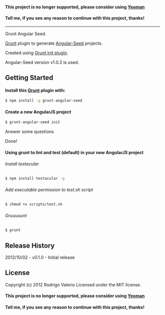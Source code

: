 #### This project is no longer supported, please consider using [Yeoman](http://yeoman.io)
#### Tell me, if you see any reason to continue with this project, thanks! 
***

Grunt Angular Seed.

[Grunt](https://github.com/cowboy/grunt) plugin to generate [Angular-Seed](https://github.com/angular/angular-seed) projects.

Created using [Grunt init plugin](https://npmjs.org/package/grunt-init-plugin).

Angular-Seed version v1.0.2 is used.

## Getting Started ##

#### Install this [Grunt](https://github.com/cowboy/grunt) plugin with: ####
``` bash
$ npm install -g grunt-angular-seed
```

#### Create a new AngularJS project  ####
``` bash
$ grunt-angular-seed init
```
Answer some questions

Done!


#### Using grunt to lint and test (default) in your new AngularJS project ####

###### Install testacular ######
``` bash
$ npm install testacular -g
```

###### Add executable permission to test.sh script ######
``` bash
$ chmod +x scripts/test.sh
```

###### Gruuuuunt ######
``` bash
$ grunt
```



## Release History ##

2012/10/02 - v0.1.0 - Initial release


## License
Copyright (c) 2012 Rodrigo Valerio Licensed under the MIT license.

#### This project is no longer supported, please consider using [Yeoman](http://yeoman.io)
#### Tell me, if you see any reason to continue with this project, thanks! 
